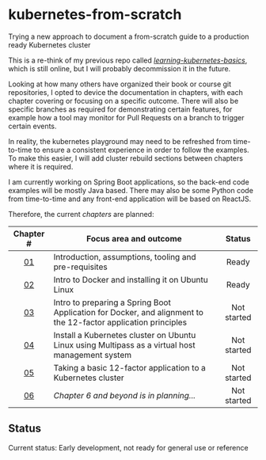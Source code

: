 # kubernetes-from-scratch

Trying a new approach to document a from-scratch guide to a production ready Kubernetes cluster

This is a re-think of my previous repo called [_learning-kubernetes-basics_](https://github.com/nicc777/learning-kubernetes-basics), which is still online, but I will probably decommission it in the future.

Looking at how many others have organized their book or course git repositories, I opted to device the documentation in chapters, with each chapter covering or focusing on a specific outcome. There will also be specific branches as required for demonstrating certain features, for example how a tool may monitor for Pull Requests on a branch to trigger certain events. 

In reality, the kubernetes playground may need to be refreshed from time-to-time to ensure a consistent experience in order to follow the examples. To make this easier, I will add cluster rebuild sections between chapters where it is required.

I am currently working on Spring Boot applications, so the back-end code examples will be mostly Java based. There may also be some Python code from time-to-time and any front-end application will be based on ReactJS. 

Therefore, the current _chapters_ are planned:

| Chapter #                    | Focus area and outcome                                                                                         | Status      |
|:----------------------------:|----------------------------------------------------------------------------------------------------------------|:-----------:|
| [01](./chapter_01/README.md) | Introduction, assumptions, tooling and pre-requisites                                                          | Ready       |
| [02](./chapter_02/README.md) | Intro to Docker and installing it on Ubuntu Linux                                                              | Ready       |
| [03](./chapter_03/README.md) | Intro to preparing a Spring Boot Application for Docker, and alignment to the 12-factor application principles | Not started |
| [04](./chapter_04/README.md) | Install a Kubernetes cluster on Ubuntu Linux using Multipass as a virtual host management system               | Not started |
| [05](./chapter_05/README.md) | Taking a basic 12-factor application to a Kubernetes cluster                                                   | Not started |
| [06](./chapter_06/README.md) | _Chapter 6 and beyond is in planning..._                                                                       | Not started |

## Status

Current status: Early development, not ready for general use or reference
